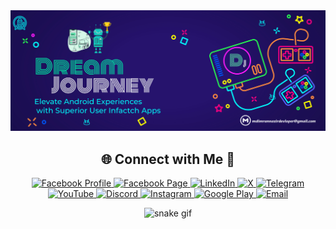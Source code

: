 <!-- Counter -->
<div align="right">
  
  <img src="https://raw.githubusercontent.com/Dream-Journey-BD/Dream-Journey-BD/refs/heads/main/github_cover_Image.jpg" alt="Banner"/>
  
</div>


<!-- Socials -->
<div align="center">
  
## 🌐 Connect with Me 🍬
<div align="center">
<a href="https://www.facebook.com/md.imran.nazir.developer" target="_blank">
  <img src="https://img.shields.io/badge/Profile-1877F2.svg?logo=facebook&logoColor=white" alt="Facebook Profile" />
</a>

<a href="https://www.facebook.com/dream.journey.page" target="_blank">
  <img src="https://img.shields.io/badge/Page-1877F2.svg?logo=facebook&logoColor=white" alt="Facebook Page" />
</a>

<a href="https://www.linkedin.com/in/md-imran-nazir-developer" target="_blank">
  <img src="https://img.shields.io/badge/LinkedIn-%230077B5.svg?logo=linkedin&logoColor=white" alt="LinkedIn" />
</a>

<a href="https://x.com/Dream_JourneyBD" target="_blank">
  <img src="https://img.shields.io/badge/X-black.svg?logo=X&logoColor=white" alt="X" />
</a>

<a href="https://t.me/Dream_JourneyBD" target="_blank">
  <img src="https://img.shields.io/badge/Telegram-2CA5E0.svg?logo=Telegram&logoColor=white" alt="Telegram" />
</a>

<a href="https://www.youtube.com/@DreamJourneyOfficial" target="_blank">
  <img src="https://img.shields.io/badge/YouTube-%23FF0000.svg?logo=YouTube&logoColor=white" alt="YouTube" />
</a>

<a href="https://discord.gg/X9wzJzcz" target="_blank">
  <img src="https://img.shields.io/badge/Discord-%237289DA.svg?logo=discord&logoColor=white" alt="Discord" />
</a>

<a href="https://www.instagram.com/md.imran.nazir.developer" target="_blank">
  <img src="https://img.shields.io/badge/Instagram-%23E4405F.svg?logo=Instagram&logoColor=white" alt="Instagram" />
</a>

<a href="https://play.google.com/store/apps/dev?id=5477843962633301530" target="_blank">
  <img src="https://img.shields.io/badge/Google_Play-414141.svg?logo=google-play&logoColor=white" alt="Google Play" />
</a>

<a href="mailto:imrannazirjihad@gmail.com" target="_blank">
  <img src="https://img.shields.io/badge/Email-D14836.svg?logo=gmail&logoColor=white" alt="Email" />
</a>

</div>

</div>

<!-- Snake -->
<div align="center">
    
  ![snake gif](https://github.com/Dream-Journey-Official/Dream-Journey-Official/blob/output/github-snake.svg)
</div>
